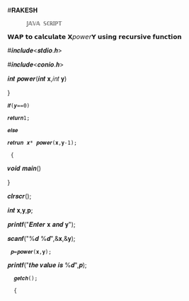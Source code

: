 #𝐑𝐀𝐊𝐄𝐒𝐇

          𝕁𝔸𝕍𝔸 𝕊ℂℝ𝕀ℙ𝕋
𝗪𝗔𝗣 𝘁𝗼 𝗰𝗮𝗹𝗰𝘂𝗹𝗮𝘁𝗲 𝗫𝘱𝘰𝘸𝘦𝘳𝗬 𝘂𝘀𝗶𝗻𝗴 𝗿𝗲𝗰𝘂𝗿𝘀𝗶𝘃𝗲 𝗳𝘂𝗻𝗰𝘁𝗶𝗼𝗻

#𝒊𝒏𝒄𝒍𝒖𝒅𝒆<𝒔𝒕𝒅𝒊𝒐.𝒉>

#𝒊𝒏𝒄𝒍𝒖𝒅𝒆<𝒄𝒐𝒏𝒊𝒐.𝒉>

   𝒊𝒏𝒕 𝒑𝒐𝒘𝒆𝒓(𝒊𝒏𝒕 𝐱,𝑖𝑛𝑡 𝐲)
   
  }
  
    𝒊𝒇(𝒚==0)
    
    𝒓𝒆𝒕𝒖𝒓𝒏1;
    
    𝒆𝒍𝒔𝒆
    
    𝒓𝒆𝒕𝒓𝒖𝒏 𝒙* 𝒑𝒐𝒘𝒆𝒓(𝐱,𝐲-1);
    
     {

     
𝒗𝒐𝒊𝒅 𝒎𝒂𝒊𝒏()

}

  𝒄𝒍𝒓𝒔𝒄𝒓();
  
  𝒊𝒏𝒕 𝐱,𝐲,𝐩;
  
  𝒑𝒓𝒊𝒏𝒕𝒇("𝑬𝒏𝒕𝒆𝒓 𝐱 𝒂𝒏𝒅 𝐲");
  
  𝒔𝒄𝒂𝒏𝒇("%𝒅 %𝒅",&𝐱,&𝐲);
  
     𝒑=𝒑𝒐𝒘𝒆𝒓(𝐱,𝐲);
     
 𝒑𝒓𝒊𝒏𝒕𝒇("𝒕𝒉𝒆 𝒗𝒂𝒍𝒖𝒆 𝒊𝒔 %𝒅",𝒑);
 
      𝒈𝒆𝒕𝒄𝒉();
      
      {
 


   
